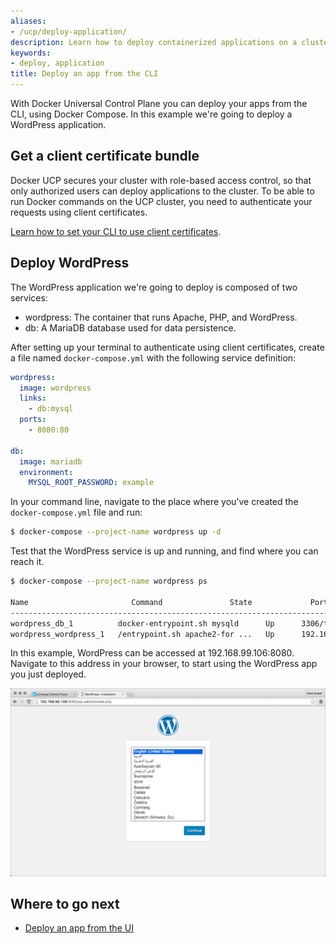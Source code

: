 ```yaml
---
aliases:
- /ucp/deploy-application/
description: Learn how to deploy containerized applications on a cluster, with Docker Universal Control Plane.
keywords:
- deploy, application
title: Deploy an app from the CLI
---
```


With Docker Universal Control Plane you can deploy your apps from the CLI,
using Docker Compose. In this example we're going to deploy a WordPress
application.

## Get a client certificate bundle

Docker UCP secures your cluster with role-based access control, so that only
authorized users can deploy applications to the cluster. To be able to run
Docker commands on the UCP cluster, you need to authenticate your requests using
client certificates.

[Learn how to set your CLI to use client certificates](../access-ucp/cli-based-access.md).

## Deploy WordPress

The WordPress application we're going to deploy is composed of two services:

* wordpress: The container that runs Apache, PHP, and WordPress.
* db: A MariaDB database used for data persistence.

<!-- would be better if this was a docker-compose v2 file-->

After setting up your terminal to authenticate using client certificates,
create a file named `docker-compose.yml` with the following service definition:

```yml
wordpress:
  image: wordpress
  links:
    - db:mysql
  ports:
    - 8080:80

db:
  image: mariadb
  environment:
    MYSQL_ROOT_PASSWORD: example
```

In your command line, navigate to the place where you've created the
`docker-compose.yml` file and run:

```bash
$ docker-compose --project-name wordpress up -d
```

Test that the WordPress service is up and running, and find where you can
reach it.

```bash
$ docker-compose --project-name wordpress ps

Name                       Command               State             Ports
------------------------------------------------------------------------------------------
wordpress_db_1          docker-entrypoint.sh mysqld      Up      3306/tcp
wordpress_wordpress_1   /entrypoint.sh apache2-for ...   Up      192.168.99.106:8080->80/tcp
```

In this example, WordPress can be accessed at 192.168.99.106:8080. Navigate to
this address in your browser, to start using the WordPress app you just
deployed.

![](../images/deploy-app-cli-1.png)

## Where to go next

* [Deploy an app from the UI](deploy-app-ui.md)
